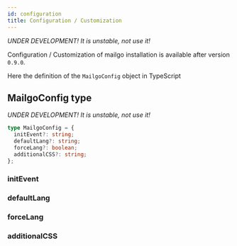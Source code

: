 ```yaml
---
id: configuration
title: Configuration / Customization
---
```


_UNDER DEVELOPMENT! It is unstable, not use it!_

Configuration / Customization of mailgo installation is available after version `0.9.0`.

Here the definition of the `MailgoConfig` object in TypeScript

## MailgoConfig type

_UNDER DEVELOPMENT! It is unstable, not use it!_

```ts
type MailgoConfig = {
  initEvent?: string;
  defaultLang?: string;
  forceLang?: boolean;
  additionalCSS?: string;
};
```

### initEvent

### defaultLang

### forceLang

### additionalCSS
